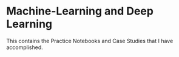 # Machine-Learning and Deep Learning

This contains the Practice Notebooks and Case Studies that I have accomplished.
